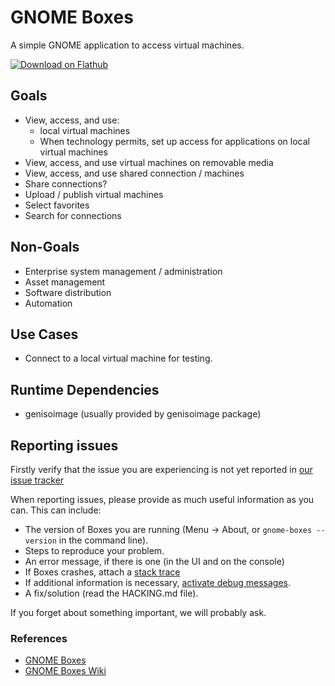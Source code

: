 # GNOME Boxes

A simple GNOME application to access virtual machines.

[![Download on Flathub](https://upload.wikimedia.org/wikipedia/commons/thumb/a/a6/Flathub-badge-en.svg/240px-Flathub-badge-en.svg.png)](https://flathub.org/apps/details/org.gnome.Boxes)

## Goals

* View, access, and use:
  * local virtual machines
  * When technology permits, set up access for applications on local virtual machines
* View, access, and use virtual machines on removable media
* View, access, and use shared connection / machines
* Share connections?
* Upload / publish virtual machines
* Select favorites
* Search for connections

## Non-Goals

* Enterprise system management / administration
* Asset management
* Software distribution
* Automation

## Use Cases

* Connect to a local virtual machine for testing.

## Runtime Dependencies

* genisoimage (usually provided by genisoimage package)

## Reporting issues

Firstly verify that the issue you are experiencing is not yet reported in [our
issue tracker](https://gitlab.GNOME.org/GNOME/GNOME-boxes/issues)

When reporting issues, please provide as much useful information as you can.
This can include:

* The version of Boxes you are running (Menu -> About, or `gnome-boxes --version` in the command line).
* Steps to reproduce your problem.
* An error message, if there is one (in the UI and on the console)
* If Boxes crashes, attach a [stack trace](https://gitlab.gnome.org/GNOME/gnome-boxes/-/wikis/debugging-crashes)
* If additional information is necessary, [activate debug messages](https://gitlab.gnome.org/GNOME/gnome-boxes/-/wikis/Debugging-Crashes#activating-debug-messages).
* A fix/solution (read the HACKING.md file).

If you forget about something important, we will probably ask.

### References

* [GNOME Boxes](https://gnomeboxes.org)
* [GNOME Boxes Wiki](https://wiki.GNOME.org/Design/Apps/Boxes)

